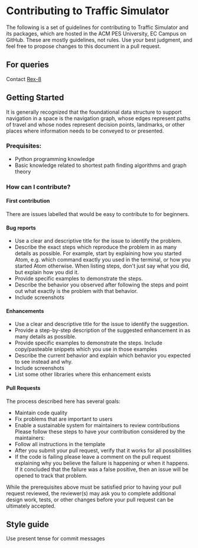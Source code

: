 # Contributing to Traffic Simulator
The following is a set of guidelines for contributing to Traffic Simulator and its packages, which are hosted in the ACM PES University, EC Campus on GitHub. These are mostly guidelines, not rules. Use your best judgment, and feel free to propose changes to this document in a pull request.

## For queries
Contact [Rex-8](https://github.com/Rex-8)

## Getting Started
It is generally recognized that the foundational data structure to support navigation in a space is the navigation graph, whose edges represent paths of travel and whose nodes represent decision points, landmarks, or other places where information needs to be conveyed to or presented.
### Prequisites:
- Python programming knowledge
- Basic knowledge related to shortest path finding algorithms and graph theory
### How can I contribute?
#### First contribution
There are issues labelled that would be easy to contribute to for beginners.
#### Bug reports
- Use a clear and descriptive title for the issue to identify the problem.
- Describe the exact steps which reproduce the problem in as many details as possible. For example, start by explaining how you started Atom, e.g. which command exactly you used in the terminal, or how you started Atom otherwise. When listing steps, don't just say what you did, but explain how you did it.
- Provide specific examples to demonstrate the steps.
- Describe the behavior you observed after following the steps and point out what exactly is the problem with that behavior.
- Include screenshots
#### Enhancements
- Use a clear and descriptive title for the issue to identify the suggestion.
- Provide a step-by-step description of the suggested enhancement in as many details as possible.
- Provide specific examples to demonstrate the steps. Include copy/pasteable snippets which you use in those examples
- Describe the current behavior and explain which behavior you expected to see instead and why.
- Include screenshots
- List some other libraries where this enhancement exists
#### Pull Requests
The process described here has several goals:
- Maintain code quality
- Fix problems that are important to users
- Enable a sustainable system for maintainers to review contributions
Please follow these steps to have your contribution considered by the maintainers:
- Follow all instructions in the template
- After you submit your pull request, verify that it works for all possibilities
- If the code is failing please leave a comment on the pull request explaining why you believe the failure is happening or when it happens. If it concluded that the failure was a false positive, then an issue will be opened to track that problem.

While the prerequisites above must be satisfied prior to having your pull request reviewed, the reviewer(s) may ask you to complete additional design work, tests, or other changes before your pull request can be ultimately accepted.
## Style guide
Use present tense for commit messages